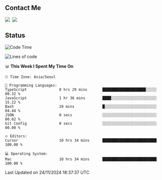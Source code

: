 ## Contact Me
<a href="https://instagram.com/_hongrok"><img src="https://img.shields.io/badge/Instagram-E4405F?style=for-the-badge&logo=Instagram&logoColor=white"/></a>&nbsp;
<img src="https://img.shields.io/badge/HongRok @hlog2e-5865F2?style=for-the-badge&logo=Discord&logoColor=white"/>&nbsp;

## Status

<!--START_SECTION:waka-->
![Code Time](http://img.shields.io/badge/Code%20Time-788%20hrs%202%20mins-blue)

![Lines of code](https://img.shields.io/badge/From%20Hello%20World%20I%27ve%20Written-602.0%20thousand%20lines%20of%20code-blue)

📊 **This Week I Spent My Time On** 

```text
🕑︎ Time Zone: Asia/Seoul

💬 Programming Languages: 
TypeScript               8 hrs 29 mins       ████████████████████░░░░░   80.32 % 
JavaScript               1 hr 36 mins        ████░░░░░░░░░░░░░░░░░░░░░   15.22 % 
Bash                     28 mins             █░░░░░░░░░░░░░░░░░░░░░░░░   04.44 % 
JSON                     0 secs              ░░░░░░░░░░░░░░░░░░░░░░░░░   00.02 % 
Git Config               0 secs              ░░░░░░░░░░░░░░░░░░░░░░░░░   00.00 % 

🔥 Editors: 
Cursor                   10 hrs 34 mins      █████████████████████████   100.00 % 

💻 Operating System: 
Mac                      10 hrs 34 mins      █████████████████████████   100.00 % 
```


 Last Updated on 24/11/2024 18:37:37 UTC
<!--END_SECTION:waka-->
